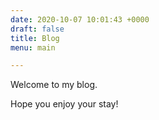 ```yaml
---
date: 2020-10-07 10:01:43 +0000
draft: false
title: Blog
menu: main

---
```

Welcome to my blog.

Hope you enjoy your stay!